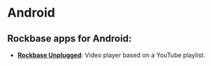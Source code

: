 # Android

## Rockbase apps for Android:

- **[Rockbase Unplugged](https://github.com/Rockbase/Android/tree/master/Rockbase-Unplugged)**: Video player based on a YouTube playlist.
